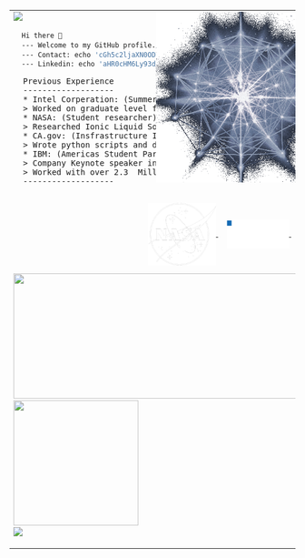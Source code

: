 <table>
  <td>
         <a href="https://www.youtube.com/watch?v=dmA6_0ZwWb4&ab_channel=BongoCat"> <img align="right" width="300" height="300" src="https://github.com/Legendary-Cynosure/Honors/blob/main/bongo-cat-cute-png.gif" alt="gif of bongo cat"></a>
         <a href="https://www.youtube.com/watch?v=dmA6_0ZwWb4&ab_channel=BongoCat"> <img align="right" width="300" height="300" src="https://github.com/Legendary-Cynosure/Honors/blob/main/a.gif" alt="gif of a"> </a>
         <a href="https://www.youtube.com/watch?v=zlg7HkTp25A&t=16s&ab_channel=%E2%80%94ExtraLibur%E2%80%94"> <img src="https://user-images.githubusercontent.com/73097560/115834477-dbab4500-a447-11eb-908a-139a6edaec5c.gif"> </a> <br>

```bash
  Hi there 👋 
  --- Welcome to my GitHub profile.
  --- Contact: echo 'cGh5c2ljaXN0ODYuNUBnbWFpbC5jb20==' | base64 -d
  --- Linkedin: echo 'aHR0cHM6Ly93d3cubGlua2VkaW4uY29tL2luL2VuZXJnZXRpYy1jeW5vc3VyZS8='| base64 -d

```

  <pre>
  Previous Experience
  -------------------
  * Intel Corperation: (Summer Intern)
  > Worked on graduate level forecasting project for demand data across Intel's processer lines
  * NASA: (Student researcher)
  > Researched Ionic Liquid Sorbents 
  * CA.gov: (Insfrastructure Intern)
  > Wrote python scripts and developed internal tools to automate data clearning & verification tasks
  * IBM: (Americas Student Partner)
  > Company Keynote speaker in 2021 & 2020
  > Worked with over 2.3  Million students and 116 schools to develop STEM education programs
  -------------------
  </pre>
  
  <p align="center">
    <a href = "https://eyes.nasa.gov/apps/exo/#/spacecraft/sc_jwst?browse_destination=Featured"> 
      <img align="center" width="120" height="110" src="https://github.com/Legendary-Cynosure/Honors/blob/main/nasa.png" alt="ad astra!">
    </a>
      &nbsp &nbsp
    <a href = "https://github.com/oneapi-src/oneDAL/blob/main/examples/daal/cpp/source/k_nearest_neighbors/bf_knn_dense_batch.cpp"> 
      <img align="center" width="110" height="50" src="https://github.com/Legendary-Cynosure/Honors/blob/main/intel.png" alt="its giving cpu">
    </a>
      &nbsp &nbsp
    <a href = "https://data.gov/"> 
      <img align="center" width="110" height="110" src="https://github.com/Legendary-Cynosure/Honors/blob/main/us.png" alt="usa">
    </a>
  </p>
  <p align="center">
    <div>
    <a href="https://github.com/Legendary-Cynosure"><img width ="680" height="220" src="http://github-profile-summary-cards.vercel.app/api/cards/profile-details?username=Legendary-Cynosure&theme=nord_dark"></a>
    </div>
    <div>
    <a href="https://github.com/Legendary-Cynosure"><img width ="220" height="220" src="https://github-readme-stats.vercel.app/api/top-langs/?username=Legendary-Cynosure&theme=nord_dark&hide_langs_below=1" /></a>
    </div>
    <a href="https://www.youtube.com/watch?v=zlg7HkTp25A&t=16s&ab_channel=%E2%80%94ExtraLibur%E2%80%94"> <img src="https://user-images.githubusercontent.com/73097560/115834477-dbab4500-a447-11eb-908a-139a6edaec5c.gif"> </a> <br>
  </p>
 </td>

<!--- ![Alex's GitHub stats](https://github-readme-stats.vercel.app/api?username=Legendary-Cynosure&show_icons=true&theme=material-palenight) [![GitHub Streak](https://streak-stats.demolab.com/?user=Legendary-Cynosure&theme=material-palenight)](https://git.io/streak-stats)  -->
<!-- <a href="https://www.youtube.com/watch?v=dmA6_0ZwWb4&ab_channel=BongoCat">  <img src="https://github-readme-activity-graph.vercel.app/graph?username=Legendary-Cynosure&theme=react-dark&hide_border=true&hide_title=false&area=true&custom_title=𝔄𝔠𝔱𝔦𝔳𝔦𝔱𝔶" width=1000 alt="activity graph">  

<a href = "https://github.com/Legendary-Cynosure"><img src="https://github-readme-activity-graph.vercel.app/graph?username=Legendary-Cynosure&bg_color=2e3440&hide_border=true&point=false&line=88c0d0&radius=8&area=true&area_color=88c0d0&title_color=ffffff&color=ffffff"></a>

<!-- <a href="https://github.com/Legendary-Cynosure"><img src="https://streak-stats.demolab.com?user=Legendary-Cynosure&theme=nord&hide_border=true"></a></td> -->
<!-- <img height="200em" src="https://github-readme-stats.vercel.app/api/top-langs/?username=Legendary-Cynosure&layout=compact&langs_count=15&theme=material-palenight" />  --> 

<!--       // Automated Snake SVG generated by Platene<3's workflow algorithm -->   
<!-- <img align="right" width="1000" src="https://raw.githubusercontent.com/legendary-cynosure/legendary-cynosure/output/snake.svg" alt="Snake animation" />        

<!-- <a href="https://www.youtube.com/watch?v=rloNvQ0diwE&ab_channel=evilicious"> <img src="https://img.shields.io/badge/made%20in-USA-blue.svg" alt="made-in-USA-flag"></a> -->

<!-- <a href="https://www.youtube.com/watch?v=GJsNiZDS4Ps"> <img src="https://img.shields.io/badge/made%20in-USA-blue.svg" alt="made-in-USA-flag"></a>

<pre>
$ neofetch
██████████ 100%     Load complete. 
g++ -o start my_epic_pokemonGame.cpp 
 ./start
------------ ---------------- ----------------- ----------- -------------- -------------- ---------------- ----------- 
 > Charizard! I choose you!
 
 <a href='https://help.sap.com/docs/SAP_HANA_PLATFORM/2cfbc5cf2bc14f028cfbe2a2bba60a50/1027f8a6535d453691e78466ba6151fa.html'>✶         `.     `.  ,       ✦ </a>                                             
 <a href='https://github.com/Legendary-Cynosure/Legendary-Cynosure'>              .--'  .._,'"-' `. </a>          
 <a href='https://github.com/Legendary-Cynosure/Legendary-Cynosure'>            .    .'         `' </a>                              
 <a href='https://github.com/Legendary-Cynosure/Legendary-Cynosure'>            `.   /    ✶      ,'  </a>                
 <a href='https://github.com/Legendary-Cynosure/Legendary-Cynosure'>              `  '--.   ,-"'"      </a>        
 <a href='https://github.com/Legendary-Cynosure/Legendary-Cynosure'>              `'`   |  "             </a>        RAWR!!!! :]
 <a href='https://github.com/Legendary-Cynosure/Legendary-Cynosure'>✦.               -. \  |              </a>        
 <a href='https://github.com/Legendary-Cynosure/Legendary-Cynosure'>                   `--\.'      ___.   </a>
 <a href='https://github.com/Legendary-Cynosure/Legendary-Cynosure'>                        \      ._, \.   </a>       
 <a href='https://github.com/Legendary-Cynosure/Legendary-Cynosure'>              _.,        `.   <  <\               . </a>    
 <a href='https://github.com/Legendary-Cynosure/Legendary-Cynosure'>           ,' '           `, `.   | \            ( `</a>
 <a href='https://github.com/Legendary-Cynosure/Legendary-Cynosure'>        ../, `.            `  |    .\ *`.         \ \_</a>    
 <a href='https://github.com/Legendary-Cynosure/Legendary-Cynosure'>       ,' ,..  .           _.,'    ||\|            )  '".</a>  
 <a href='https://github.com/Legendary-Cynosure/Legendary-Cynosure'>       , ,'   \           ,'.-.`-._,'  |           .  _._`.</a>   
 <a href='https://github.com/Legendary-Cynosure/Legendary-Cynosure'>     ,' /      \ \        `' ' `--/   | \          / /   ..\ </a>   
 <a href='https://github.com/Legendary-Cynosure/Legendary-Cynosure'>   .'  /        \ .         |\__ - _ ,'` `        / /     `.`.</a>     
 <a href='https://github.com/Legendary-Cynosure/Legendary-Cynosure'>  |  '          ..         `-...-"  |  `-'      / /        . `. </a>  
 <a href='https://github.com/Legendary-Cynosure/Legendary-Cynosure'>   | /            \\            |    |          / /          `. `.</a>  
 <a href='https://github.com/Legendary-Cynosure/Legendary-Cynosure'>  , /            .   .          |    |         / /             ` `</a>      
 <a href='https://github.com/Legendary-Cynosure/Legendary-Cynosure'>  / /          ,. ,`._ `-_       |    |  _   ,-' /                ` \ </a>      
 <a href='https://github.com/Legendary-Cynosure/Legendary-Cynosure'>/ .           "`_/. `-_ \_,.  ,'    +-' `-'  _,        ..,-.      \`.</a>        
 <a href='https://github.com/Legendary-Cynosure/Legendary-Cynosure'> '         .--    ,'   `    '.       \\__.---'     _   .'   '      \ \ </a>
 <a href='https://github.com/Legendary-Cynosure/Legendary-Cynosure'>' /          `.'    \     .' /          \..      ,_|/   `.  ,'`      \ ' </a>
 <a href='https://github.com/Legendary-Cynosure/Legendary-Cynosure'>|'      _.-""` `.    \ _,'  `            \ `.___`.'"`-.  , |   |    | \ </a>   
 <a href='https://github.com/Legendary-Cynosure/Legendary-Cynosure'>||    ,'      `. `.   '       _,...._        `  |    `/ '  |   '     .|</a>     
 <a href='https://github.com/Legendary-Cynosure/Legendary-Cynosure'>||  ,'          `. ;.,.---' ,'       `.   `.. `-\'  .-\' /_ .'    ;_   ||</a>     
 <a href='https://github.com/Legendary-Cynosure/Legendary-Cynosure'>|| '                     / /           `   | `   ,'   ,' '.    !  `. ||</a>        
 <a href='https://github.com/Legendary-Cynosure/Legendary-Cynosure'>||/            _,-------/ '              . |  `-'    /         /    `||</a>         
 <a href='https://github.com/Legendary-Cynosure/Legendary-Cynosure'>|          ,' .-   ,' ||               | .-.        `.      .'     ||</a>      
 <a href='https://github.com/Legendary-Cynosure/Legendary-Cynosure'>`'        ,'    `".'    |               |    `.        '. -.'       `'</a>   
 <a href='https://github.com/Legendary-Cynosure/Legendary-Cynosure'>         /      ,'      |               |,'    \-.._,.'/'</a>
 <a href='https://github.com/Legendary-Cynosure/Legendary-Cynosure'>         .     /        .               .       \    .''</a> 
</pre>

<!-- **`Thank you, come again!`** --->


 </td>
</table>




<!-- <div>      <a href="https://www.youtube.com/watch?v=dmA6_0ZwWb4&ab_channel=BongoCat"> <img align="center" src="https://github.com/Legendary-Cynosure/Honors/blob/main/calvin_n_hobbes.gif" alt="gif of cavin & hobbes dancing"></a> </div> -->

<!-- # Hi there! I'm Alex and this is my place for learning and having fun!
* 🌍  I'm a software engineer & writer who loves electro swing jazz and French Bossa Nova
* 🤝  I love working on interesting projects with people and solving fun challenges! 
* 🍃  The three things I value most in life are compassion, kindness, and being self-sufficient.

* 🌍  I'm a software engineer & writer based in CA/Cambridge who loves electro swing jazz and French Bossa Nova 
* 🧠  On the side, I'm currently doing Google's ML Camp and reading some books for fun
* ⚡   In my time off, I enjoy competing in hackathons, powerlifting, petting cats, and eating ribeye steak
--->

